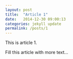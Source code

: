 ```yaml
---
layout: post
title:  "Article 1"
date:   2014-12-30 09:00:13
categories: jekyll update
permalink: /posts/1
---
```


This is article 1.

<!--more-->

Fill this article with more text...

